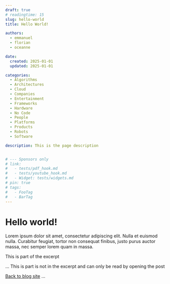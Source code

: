 ```yaml
---
draft: true
# readingtime: 15
slug: hello-world
title: Hello World!

authors:
  - emmanuel
  - florian
  - oceanne

date:
  created: 2025-01-01
  updated: 2025-01-01

categories:
  - Algorithms
  - Architectures
  - Cloud
  - Companies
  - Entertainment
  - Frameworks
  - Hardware
  - No Code
  - People
  - Platforms
  - Products
  - Robots
  - Software

description: This is the page description


# --- Sponsors only
# link:
#   - tests/pdf_hook.md
#   - tests/youtube_hook.md
#   - Widget: tests/widgets.md
# pin: true
# tags:
#   - FooTag
#   - BarTag
---
```


# Hello world!

Lorem ipsum dolor sit amet, consectetur adipiscing elit. Nulla et euismod
nulla. Curabitur feugiat, tortor non consequat finibus, justo purus auctor
massa, nec semper lorem quam in massa.

This is part of the excerpt

<!-- end-of-excerpt -->

...
This is part is not in the excerpt and can only be read by opening the post

[Back to blog site](../index.md)
...
